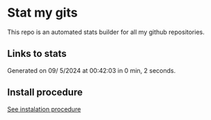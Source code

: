 # Stat my gits

This repo is an automated stats builder for all my github repositories.

## Links to stats


Generated on 09/ 5/2024 at 00:42:03 in 0 min, 2 seconds.

## Install procedure

[See instalation procedure](./src/install.md)
